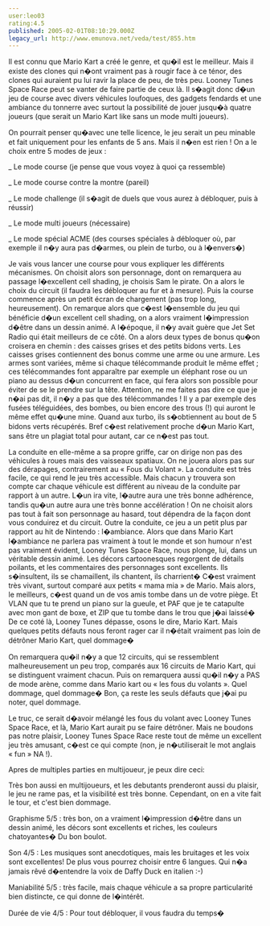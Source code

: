 ```yaml
---
user:leo03
rating:4.5
published: 2005-02-01T08:10:29.000Z
legacy_url: http://www.emunova.net/veda/test/855.htm
---
```

Il est connu que Mario Kart a créé le genre, et qu�il est le meilleur. Mais il existe des clones qui n�ont vraiment pas à rougir face à ce ténor, des clones qui auraient pu lui ravir la place de peu, de très peu. Looney Tunes Space Race peut se vanter de faire partie de ceux là. Il s�agit donc d�un jeu de course avec divers véhicules loufoques, des gadgets fendards et une ambiance du tonnerre avec surtout la possibilité de jouer jusqu�à quatre joueurs (que serait un Mario Kart like sans un mode multi joueurs).   

  

On pourrait penser qu�avec une telle licence, le jeu serait un peu minable et fait uniquement pour les enfants de 5 ans. Mais il n�en est rien ! On a le choix entre 5 modes de jeux :  

  

\_ Le mode course (je pense que vous voyez à quoi ça ressemble)  

\_ Le mode course contre la montre (pareil)  

\_ Le mode challenge (il s�agit de duels que vous aurez à débloquer, puis à réussir)  

\_ Le mode multi joueurs (nécessaire)  

\_ Le mode spécial ACME (des courses spéciales à débloquer où, par exemple il n�y aura pas d�armes, ou plein de turbo, ou à l�envers�)  

  

Je vais vous lancer une course pour vous expliquer les différents mécanismes. On choisit alors son personnage, dont on remarquera au passage l�excellent cell shading, je choisis Sam le pirate. On a alors le choix du circuit (il faudra les débloquer au fur et à mesure). Puis la course commence après un petit écran de chargement (pas trop long, heureusement). On remarque alors que c�est l�ensemble du jeu qui bénéficie d�un excellent cell shading, on a alors vraiment l�impression d�être dans un dessin animé. A l�époque, il n�y avait guère que Jet Set Radio qui était meilleurs de ce côté. On a alors deux types de bonus qu�on croisera en chemin : des caisses grises et des petits bidons verts. Les caisses grises contiennent des bonus comme une arme ou une armure. Les armes sont variées, même si chaque télécommande produit le même effet ; ces télécommandes font apparaître par exemple un éléphant rose ou un piano au dessus d�un concurrent en face, qui fera alors son possible pour éviter de se le prendre sur la tête. Attention, ne me faites pas dire ce que je n�ai pas dit, il n�y a pas que des télécommandes ! Il y a par exemple des fusées téléguidées, des bombes, ou bien encore des trous (!) qui auront le même effet qu�une mine. Quand aux turbo, ils s�obtiennent au bout de 5 bidons verts récupérés. Bref c�est relativement proche d�un Mario Kart, sans être un plagiat total pour autant, car ce n�est pas tout.  

  

La conduite en elle-même a sa propre griffe, car on dirige non pas des véhicules à roues mais des vaisseaux spatiaux. On ne jouera alors pas sur des dérapages, contrairement au « Fous du Volant ». La conduite est très facile, ce qui rend le jeu très accessible. Mais chacun y trouvera son compte car chaque véhicule est différent au niveau de la conduite par rapport à un autre. L�un ira vite, l�autre aura une très bonne adhérence, tandis qu�un autre aura une très bonne accélération ! On ne choisit alors pas tout à fait son personnage au hasard, tout dépendra de la façon dont vous conduirez et du circuit. Outre la conduite, ce jeu a un petit plus par rapport au hit de Nintendo : l�ambiance. Alors que dans Mario Kart l�ambiance ne parlera pas vraiment à tout le monde et son humour n'est pas vraiment évident, Looney Tunes Space Race, nous plonge, lui, dans un véritable dessin animé. Les décors cartoonesques regorgent de détails poilants, et les commentaires des personnages sont excellents. Ils s�insultent, ils se chamaillent, ils chantent, ils charrient� C�est vraiment très vivant, surtout comparé aux petits « mama mia » de Mario. Mais alors, le meilleurs, c�est quand un de vos amis tombe dans un de votre piège. Et VLAN que tu te prend un piano sur la gueule, et PAF que je te catapulte avec mon gant de boxe, et ZIP que tu tombe dans le trou que j�ai laissé� De ce coté là, Looney Tunes dépasse, osons le dire, Mario Kart. Mais quelques petits défauts nous feront rager car il n�était vraiment pas loin de détrôner Mario Kart, quel dommage�  

  

On remarquera qu�il n�y a que 12 circuits, qui se ressemblent malheureusement un peu trop, comparés aux 16 circuits de Mario Kart, qui se distinguent vraiment chacun. Puis on remarquera aussi qu�il n�y a PAS de mode arène, comme dans Mario kart ou « les fous du volants ». Quel dommage, quel dommage� Bon, ça reste les seuls défauts que j�ai pu noter, quel dommage.  

  

Le truc, ce serait d�avoir mélangé les fous du volant avec Looney Tunes Space Race, et là, Mario Kart aurait pu se faire détrôner. Mais ne boudons pas notre plaisir, Looney Tunes Space Race reste tout de même un excellent jeu très amusant, c�est ce qui compte (non, je n�utiliserait le mot anglais « fun » NA !).  

  

Apres de multiples parties en multijoueur, je peux dire ceci:  

Très bon aussi en multijoueurs, et les debutants prenderont aussi du plaisir, le jeu ne rame pas, et la visibilité est très bonne. Cependant, on en a vite fait le tour, et c'est bien dommage.  

  

Graphisme 5/5 : très bon, on a vraiment l�impression d�être dans un dessin animé, les décors sont excellents et riches, les couleurs chatoyantes� Du bon boulot.  

  

Son 4/5 : Les musiques sont anecdotiques, mais les bruitages et les voix sont excellentes! De plus vous pourrez choisir entre 6 langues. Qui n�a jamais rêvé d�entendre la voix de Daffy Duck en italien :-)  

  

Maniabilité 5/5 : très facile, mais chaque véhicule a sa propre particularité bien distincte, ce qui donne de l�intérêt.  

  

Durée de vie 4/5 : Pour tout débloquer, il vous faudra du temps�